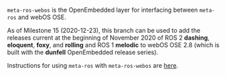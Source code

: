 `meta-ros-webos` is the OpenEmbedded layer for interfacing between `meta-ros`
and webOS OSE.

As of Milestone 15 (2020-12-23), this branch can be used to add the releases
current at the beginning of November 2020 of ROS 2 **dashing**, **eloquent**,
**foxy**, and **rolling** and ROS 1 **melodic** to webOS OSE 2.8 (which is built
with the **dunfell** OpenEmbedded release series).

Instructions for using `meta-ros` with `meta-ros-webos` are
[here](https://github.com/ros/meta-ros/wiki/OpenEmbedded-Build-Instructions).
